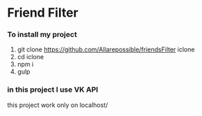 # Friend Filter


### To install my project

1. git clone https://github.com/Allarepossible/friendsFilter iclone
2. cd iclone
3. npm i
4. gulp

### in this project I use VK API


this project work only on localhost/


